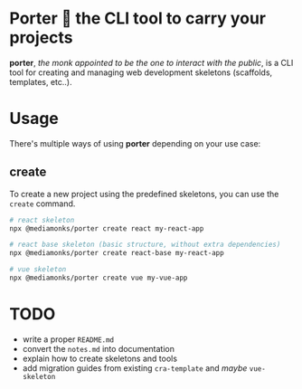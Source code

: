 # Porter :tipping_hand_person: the CLI tool to carry your projects

**porter**, _the monk appointed to be the one to interact with the public_, is a CLI tool for creating and managing web development skeletons (scaffolds, templates, etc..).

# Usage

There's multiple ways of using **porter** depending on your use case:

## create

To create a new project using the predefined skeletons, you can use the `create` command.

```bash
# react skeleton
npx @mediamonks/porter create react my-react-app

# react base skeleton (basic structure, without extra dependencies)
npx @mediamonks/porter create react-base my-react-app

# vue skeleton
npx @mediamonks/porter create vue my-vue-app

```

# TODO

- write a proper `README.md`
- convert the `notes.md` into documentation
- explain how to create skeletons and tools
- add migration guides from existing `cra-template` and _maybe_ `vue-skeleton`
